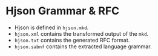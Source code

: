 
# Hjson Grammar & RFC

- Hjson is defined in `hjson.mkd`.
- `hjson.xml` contains the transformed output of the `mkd`.
- `hjson.txt` contains the generated RFC format.
- `hjson.sabnf` contains the extracted language grammar.

